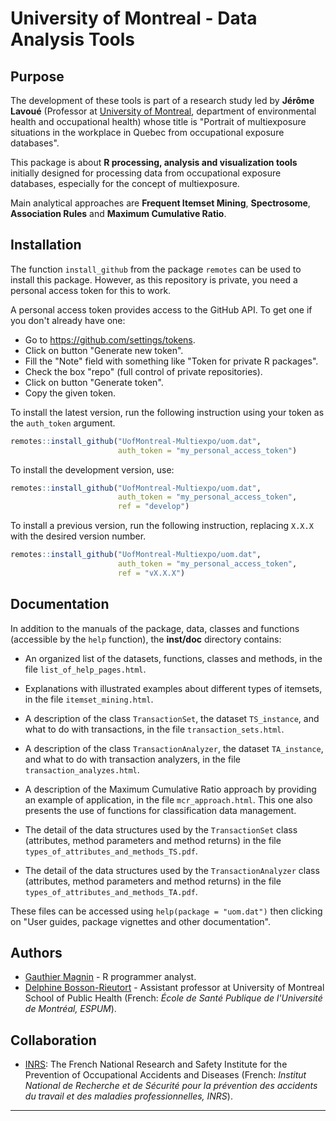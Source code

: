 # University of Montreal - Data Analysis Tools


## Purpose

The development of these tools is part of a research study led by **Jérôme Lavoué** (Professor at [University of Montreal](https://recherche.umontreal.ca/english/home/), department of environmental health and occupational health) whose title is "Portrait of multiexposure situations in the workplace in Quebec from occupational exposure databases".

This package is about **R processing, analysis and visualization tools** initially designed for processing data from occupational exposure databases, especially for the concept of multiexposure.

Main analytical approaches are **Frequent Itemset Mining**, **Spectrosome**, **Association Rules** and **Maximum Cumulative Ratio**.


## Installation

The function `install_github` from the package `remotes` can be used to install this package. However, as this repository is private, you need a personal access token for this to work.

A personal access token provides access to the GitHub API. To get one if you don't already have one:

* Go to <https://github.com/settings/tokens>.
* Click on button "Generate new token".
* Fill the "Note" field with something like "Token for private R packages".
* Check the box "repo" (full control of private repositories).
* Click on button "Generate token".
* Copy the given token.

To install the latest version, run the following instruction using your token as the `auth_token` argument.
```r
remotes::install_github("UofMontreal-Multiexpo/uom.dat",
                        auth_token = "my_personal_access_token")
```

To install the development version, use:
```r
remotes::install_github("UofMontreal-Multiexpo/uom.dat",
                        auth_token = "my_personal_access_token",
                        ref = "develop")
```

To install a previous version, run the following instruction, replacing `X.X.X` with the desired version number.
```r
remotes::install_github("UofMontreal-Multiexpo/uom.dat",
                        auth_token = "my_personal_access_token",
                        ref = "vX.X.X")
```


## Documentation

In addition to the manuals of the package, data, classes and functions (accessible by the `help` function), the **inst/doc** directory contains:

* An organized list of the datasets, functions, classes and methods, in the file `list_of_help_pages.html`.

* Explanations with illustrated examples about different types of itemsets, in the file `itemset_mining.html`.

* A description of the class `TransactionSet`, the dataset `TS_instance`, and what to do with transactions, in the file `transaction_sets.html`.

* A description of the class `TransactionAnalyzer`, the dataset `TA_instance`, and what to do with transaction analyzers, in the file `transaction_analyzes.html`.

* A description of the Maximum Cumulative Ratio approach by providing an example of application, in the file `mcr_approach.html`. This one also presents the use of functions for classification data management.

* The detail of the data structures used by the `TransactionSet` class (attributes, method parameters and method returns) in the file `types_of_attributes_and_methods_TS.pdf`. 

* The detail of the data structures used by the `TransactionAnalyzer` class (attributes, method parameters and method returns) in the file `types_of_attributes_and_methods_TA.pdf`.

These files can be accessed using `help(package = "uom.dat")` then clicking on "User guides, package vignettes and other documentation".


## Authors

* [Gauthier Magnin](https://fr.linkedin.com/in/gauthier-magnin) - R programmer analyst.
* [Delphine Bosson-Rieutort](https://espum.umontreal.ca/lespum/departement-de-gestion-devaluation-et-de-politique-de-sante/lequipe-du-departement/personnel-enseignant/professeur/in/in30464/sg/Delphine%20Bosson-Rieutort/) - Assistant professor at University of Montreal School of Public Health (French: *École de Santé Publique de l'Université de Montréal, ESPUM*).


## Collaboration

* [INRS](http://en.inrs.fr/): The French National Research and Safety Institute for the Prevention of Occupational Accidents and Diseases (French: *Institut National de Recherche et de Sécurité pour la prévention des accidents du travail et des maladies professionnelles, INRS*).


---
